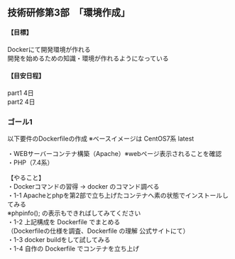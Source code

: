 ## 技術研修第3部　「環境作成」  

#### 【目標】
Dockerにて開発環境が作れる  
開発を始めるための知識・環境が作れるようになっている  

#### 【目安日程】  
part1 4日  
part2 4日  
  

### ゴール1  
以下要件のDockerfileの作成
※ベースイメージは CentOS7系 latest

・WEBサーバーコンテナ構築（Apache）※webページ表示されることを確認  
・PHP（7.4系）  

【やること】  
・Dockerコマンドの習得 → docker のコマンド調べる  
・1-1 Apacheとphpを第2部で立ち上げたコンテナへ素の状態でインストールしてみる  
※phpinfo(); の表示もできればしてみてください  
・1-2 上記構成を Dockerfile でまとめる  
（Dockerfileの仕様を調査、Dockerfile の理解 公式サイトにて）  
・1-3 docker buildをして試してみる  
・1-4 自作の Dockerfile でコンテナを立ち上げ  

